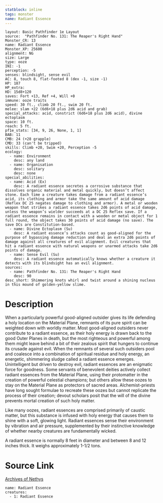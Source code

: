 ```yaml
---
statblock: inline
tags: monster
name: Radiant Essence
---
```

```statblock
layout: Basic Pathfinder 1e Layout
source:  "Pathfinder No. 131: The Reaper's Right Hand"
Monster_CR: 13
name: Radiant Essence
Monster_XP: 25600
alignment: NG
size: Large
type: ooze
INI: -1
perception: -5
senses: blindsight, sense evil
AC: 8, touch 8, flat-footed 8 (dex -1, size -1)
HP: 187
HP_extra: 
HD: 15d8+120
saves: Fort +13, Ref +4, Will +0
immune: ooze traits
speed: 30 ft., climb 20 ft., swim 20 ft.
melee: slam +22 (6d6+18 plus 2d6 acid and grab)
special_attacks: acid, constrict (6d6+18 plus 2d6 acid), divine ectoplasm
space: 10 ft.
reach: 5 ft.
pf1e_stats: [34, 9, 26, None, 1, 1]
BAB: 11
CMB: 24 (+28 grapple)
CMD: 33 (can't be tripped)
skills: Climb +20, Swim +20, Perception -5
ecology:
  - name: Environment
    desc: any land
  - name: Organisation
    desc: solitary
    desc: none
special_abilities:
  - name: Acid (Ex)
    desc: A radiant essence secretes a corrosive substance that dissolves organic material and metal quickly, but doesn’t affect stone. Each time a creature takes damage from a radiant essence’s acid, its clothing and armor take the same amount of acid damage (Reflex DC 25 negates damage to clothing and armor). A metal or wooden weapon that strikes a radiant essence takes 2d6 points of acid damage, unless the weapon’s wielder succeeds at a DC 25 Reflex save. If a radiant essence remains in contact with a wooden or metal object for 1 full round, the object takes 30 points of acid damage (no save). The save DCs are Constitution-based.
  - name: Divine Ectoplasm (Su)
    desc: A radiant essence’s attacks count as good-aligned for the purpose of bypassing damage reduction and deal an extra 2d6 points of damage against all creatures of evil alignment. Evil creatures that hit a radiant essence with natural weapons or unarmed attacks take 2d6 points of damage.
  - name: Sense Evil (Su)
    desc: A radiant essence automatically knows whether a creature it detects with its blindsight has an evil alignment.
sources:
  - name: Pathfinder No. 131: The Reaper's Right Hand
    desc: 90
desc_short: Shimmering knots whirl and twist around a shining nucleus in this mound of golden-yellow slime.
```
# Description
When a particularly powerful good-aligned outsider gives its life defending a holy location on the Material Plane, remnants of its pure spirit can be weighted down with worldly matter. Most good-aligned outsiders never contribute to a radiant essence, as their holy energy is drawn back to the good Outer Planes in death, but the most righteous and powerful among them might leave behind a bit of their zealous spirit that hungers to continue its crusade against evil. When the remnants of several such outsiders pool and coalesce into a combination of spiritual residue and holy energy, an energetic, shimmering sludge called a radiant essence emerges. Unintelligent but driven to destroy evil, radiant essences are an enigmatic force for goodness. Some servants of benevolent deities actively collect radiant essences from the Material Plane, using their protomatter in the creation of powerful celestial champions; but others allow these oozes to stay on the Material Plane as protectors of sacred areas. Alchemist-priests have long sought formulae to recreate these oozes but cannot replicate the process of their creation; devout scholars posit that the will of the divine prevents mortal creation of such holy matter.

 Like many oozes, radiant essences are comprised primarily of caustic matter, but this substance is infused with holy energy that causes them to shine with a soft, glowing light. Radiant essences sense their environment by vibration and air pressure, supplemented by their instinctive knowledge of whether nearby creatures are fundamentally wicked.

 A radiant essence is normally 8 feet in diameter and between 8 and 12 inches thick. It weighs approximately 1-1/2 tons.
# Source Link
[Archives of Nethys](https://aonprd.com/MonsterDisplay.aspx?ItemName=Radiant%20Essence)
```encounter-table
name: Radiant Essence
creatures:
  - 1: Radiant Essence
```
